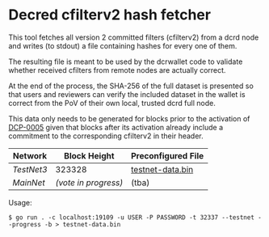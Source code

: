# Decred cfilterv2 hash fetcher

This tool fetches all version 2 committed filters (cfilterv2) from a dcrd node
and writes (to stdout) a file containing hashes for every one of them.

The resulting file is meant to be used by the dcrwallet code to validate whether
received cfilters from remote nodes are actually correct.

At the end of the process, the SHA-256 of the full dataset is presented so that
users and reviewers can verify the included dataset in the wallet is correct
from the PoV of their own local, trusted dcrd full node.

This data only needs to be generated for blocks prior to the activation of 
[DCP-0005](https://github.com/decred/dcps/blob/master/dcp-0005/dcp-0005.mediawiki)
given that blocks after its activation already include a commitment to the
corresponding cfilterv2 in their header.

| Network | Block Height | Preconfigured File |
| --- | --- | --- |
| *TestNet3* | 323328 | [testnet-data.bin](testnet-data.bin) |
| *MainNet* | _(vote in progress)_ | (tba) |

Usage:

```shell
$ go run . -c localhost:19109 -u USER -P PASSWORD -t 32337 --testnet --progress -b > testnet-data.bin
```
